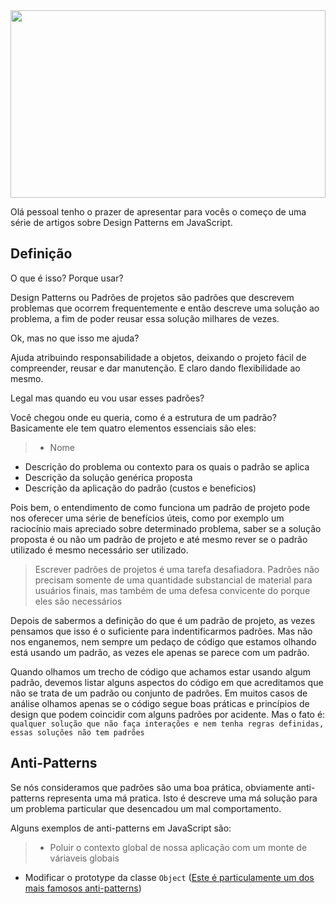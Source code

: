 <img src="http://www.dev-metal.com/wp-content/uploads/2014/06/javascript-design-patterns-cover-1.jpg" height="300px" width="100%">

Olá pessoal tenho o prazer de apresentar para vocês o começo de uma série de artigos sobre Design Patterns em JavaScript.

## Definição

O que é isso? Porque usar?

Design Patterns ou Padrões de projetos são padrões que descrevem problemas que ocorrem frequentemente e então descreve uma solução ao problema, a fim de poder reusar essa solução milhares de vezes. 

Ok, mas no que isso me ajuda?

Ajuda atribuindo responsabilidade a objetos, deixando o projeto fácil de compreender, reusar e dar manutenção. E claro dando flexibilidade ao mesmo.

Legal mas quando eu vou usar esses padrões?

Você chegou onde eu queria, como é a estrutura de um padrão? Basicamente ele tem quatro elementos essenciais são eles:

>+ Nome
+ Descrição do problema ou contexto para os quais o padrão se aplica
+ Descrição da solução genérica proposta
+ Descrição da aplicação do padrão (custos e beneficios)


Pois bem, o entendimento de como funciona um padrão de projeto pode nos oferecer uma série de benefícios úteis, como por exemplo um raciocínio mais apreciado sobre determinado problema, saber se a solução proposta é ou não um padrão de projeto e até mesmo rever se o padrão utilizado é mesmo necessário ser utilizado.

> Escrever padrões de projetos é uma tarefa desafiadora. Padrões não precisam somente de uma quantidade substancial de material para usuários finais, mas também de uma defesa convicente do porque eles são necessários

Depois de sabermos a definição do que é um padrão de projeto, as vezes pensamos que isso é o suficiente para indentificarmos padrões. Mas não nos enganemos, nem sempre um pedaço de código que estamos olhando está usando um padrão, as vezes ele apenas se parece com um padrão.

Quando olhamos um trecho de código que achamos estar usando algum padrão, devemos listar alguns aspectos do código em que acreditamos que não se trata de um padrão ou conjunto de padrões. Em muitos casos de análise olhamos apenas se o código segue boas práticas e princípios de design que podem coincidir com alguns padrões por acidente. Mas o fato é: `qualquer solução que não faça interações e nem tenha regras definidas, essas soluções não tem padrões`


## Anti-Patterns

Se nós consideramos que padrões são uma boa prática, obviamente anti-patterns representa uma má pratica. Isto é descreve uma má solução para um problema particular que desencadou um mal comportamento.

Alguns exemplos de anti-patterns em JavaScript são:

> + Poluir o contexto global de nossa aplicação com um monte de váriaveis globais
+ Modificar o prototype da classe `Object` ([Este é particulamente um dos mais famosos anti-patterns](http://stackoverflow.com/questions/14034180/why-is-extending-native-objects-a-bad-practice))
 
